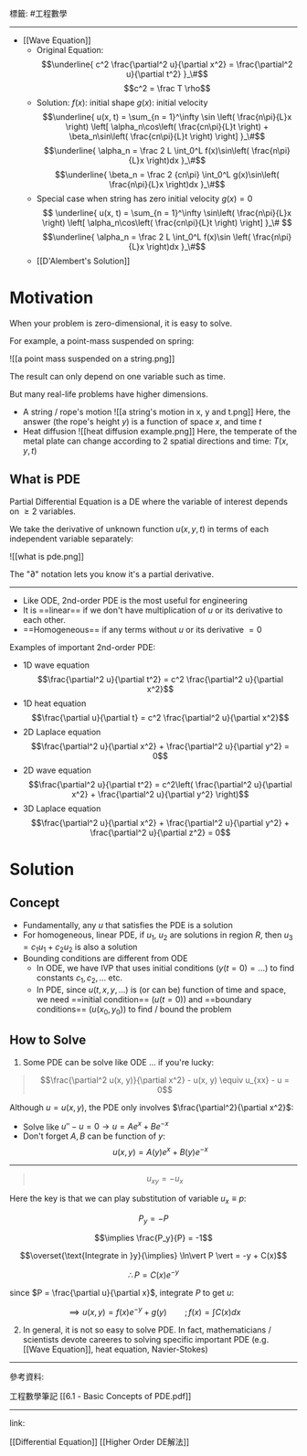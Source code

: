 標籤: #工程數學 

---

- [[Wave Equation]]
	- Original Equation:
	$$\underline{
		c^2 \frac{\partial^2 u}{\partial x^2} = 
		\frac{\partial^2 u}{\partial t^2}
	}_\#$$
	$$c^2 = \frac T \rho$$
	- Solution:
	$f(x)$: initial shape
	$g(x)$: initial velocity
	$$\underline{
		u(x, t) = \sum_{n = 1}^\infty \sin
		\left(
			\frac{n\pi}{L}x
		\right)
		\left[
			\alpha_n\cos\left(
				\frac{cn\pi}{L}t
			\right) +
			\beta_n\sin\left(
				\frac{cn\pi}{L}t
			\right)
		\right]
	}_\#$$
	$$\underline{
		\alpha_n = 
		\frac 2 L
		\int_0^L f(x)\sin\left(
			\frac{n\pi}{L}x
		\right)dx
	}_\#$$
	$$\underline{
		\beta_n = \frac 2 {cn\pi}
		\int_0^L g(x)\sin\left(
			\frac{n\pi}{L}x
		\right)dx
	}_\#$$
	- Special case when string has zero initial velocity $g(x) = 0$
	$$
	\underline{
		u(x, t) = \sum_{n = 1}^\infty
		\sin\left(
			\frac{n\pi}{L}x
		\right)
		\left[
			\alpha_n\cos\left(
				\frac{cn\pi}{L}t
			\right)
		\right]
	}_\#
	$$
	$$\underline{
		\alpha_n = \frac 2 L
		\int_0^L f(x)\sin
		\left(
			\frac{n\pi}{L}x
		\right)dx
	}_\#$$
	- [[D'Alembert's Solution]]

# Motivation

When your problem is zero-dimensional, it is easy to solve.

For example, a point-mass suspended on spring:

![[a point mass suspended on a string.png]]

The result can only depend on one variable such as time.

But many real-life problems have higher dimensions.

- A string / rope's motion
![[a string's motion in x, y and t.png]]
Here, the answer (the rope's height $y$) is a function of space $x$, and time $t$
- Heat diffusion
![[heat diffusion example.png]]
Here, the temperate of the metal plate can change according to 2 spatial directions and time: $T(x, y, t)$

## What is PDE

Partial Differential Equation is a DE where the variable of interest depends on $\geq 2$ variables.

We take the derivative of unknown function $u(x, y, t)$ in terms of each independent variable separately:

![[what is pde.png]]

The "$\partial$" notation lets you know it's a partial derivative.

---

- Like ODE, 2nd-order PDE is the most useful for engineering
- It is ==linear== if we don't have multiplication of $u$ or its derivative to each other.
- ==Homogeneous== if any terms without $u$ or its derivative $= 0$

Examples of important 2nd-order PDE:
- 1D wave equation
$$\frac{\partial^2 u}{\partial t^2} = 
c^2 \frac{\partial^2 u}{\partial x^2}$$
- 1D heat equation
$$\frac{\partial u}{\partial t} = 
c^2 \frac{\partial^2 u}{\partial x^2}$$
- 2D Laplace equation
$$\frac{\partial^2 u}{\partial x^2} + 
\frac{\partial^2 u}{\partial y^2} = 0$$
- 2D wave equation
$$\frac{\partial^2 u}{\partial t^2} = 
c^2\left(
	\frac{\partial^2 u}{\partial x^2} +
	\frac{\partial^2 u}{\partial y^2}
\right)$$
- 3D Laplace equation
$$\frac{\partial^2 u}{\partial x^2} +
\frac{\partial^2 u}{\partial y^2} +
\frac{\partial^2 u}{\partial z^2} = 0$$

# Solution

## Concept

- Fundamentally, any $u$ that satisfies the PDE is a solution
- For homogeneous, linear PDE, if $u_1$, $u_2$ are solutions in region $R$, then $u_3 = c_1u_1 + c_2u_2$ is also a solution
- Bounding conditions are different from ODE
	- In ODE, we have IVP that uses initial conditions $(y(t = 0) = \dots)$ to find constants $c_1, c_2, \dots \text{ etc. }$
	- In PDE, since $u(t, x, y, \dots)$ is (or can be) function of time and space, we need ==initial condition== $(u(t = 0))$ and ==boundary conditions== $(u(x_0, y_0))$ to find / bound the problem

## How to Solve

1. Some PDE can be solve like ODE ... if you're lucky:

> $$\frac{\partial^2 u(x, y)}{\partial x^2} - u(x, y) \equiv u_{xx} - u = 0$$

Although $u = u(x, y)$, the PDE only involves $\frac{\partial^2}{\partial x^2}$:

- Solve like $u'' - u = 0 \rightarrow u = Ae^x + Be^{-x}$
- Don't forget $A, B$ can be function of $y$:
$$u(x, y) = A(y)e^x + B(y)e^{-x}$$

---

> $$u_{xy} = -u_x$$

Here the key is that we can play substitution of variable $u_x \equiv p$:

$$P_y = -P$$

$$\implies \frac{P_y}{P} = -1$$

$$\overset{\text{Integrate in }y}{\implies} 
\ln\vert P \vert = -y + C(x)$$

$$\therefore P = C(x)e^{-y}$$

since $P = \frac{\partial u}{\partial x}$, integrate $P$ to get $u$:

$$\implies u(x, y) = f(x)e^{-y} + g(y) \qquad ; f(x) = \int C(x)dx$$

2. In general, it is not so easy to solve PDE. In fact, mathematicians / scientists devote careeres to solving specific important PDE (e.g. [[Wave Equation]], heat equation, Navier-Stokes)

---

參考資料:

工程數學筆記 [[6.1 - Basic Concepts of PDE.pdf]]

---

link:

[[Differential Equation]]
[[Higher Order DE解法]]